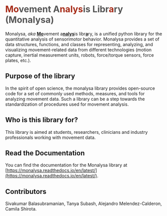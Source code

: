 # <span style="color:#555"><span style="color:#A62B17">**Mo**</span>vement  A<span style="color:#A62B17">**nalys**</span>is Libr<span style="color:#A62B17">**a**</span>ry (Monalysa)</span>

Monalysa, _aka_ <u>**Mo**</u>vement a<u>**nalys**</u>is libr<u>**a**</u>ry, is a unified python library for the quantitative analysis of sensorimotor behavior. Monalysa provides a set of data structures, functions, and classes for representing, analyzing, and visualizing movement-related data from different technologies (motion capture, inertial measurement units, robots, force/torque sensors, force plates, etc.).

## Purpose of the library
In the spirit of open science, the monalysa library provides open-source code for a set of commonly used methods, measures, and tools for analyzing movement data. Such a library can be a step towards the standardization of procedures used for movement analysis.

## Who is this library for?
This library is aimed at students, researchers, clinicians and industry professionals working with movement data.

## Read the Documentation
You can find the documentation for the Monalysa library at [https://monalysa.readthedocs.io/en/latest/](https://monalysa.readthedocs.io/en/latest/).

## Contributors
Sivakumar Balasubramanian, Tanya Subash, Alejandro Melendez-Calderon, Camila Shirota.